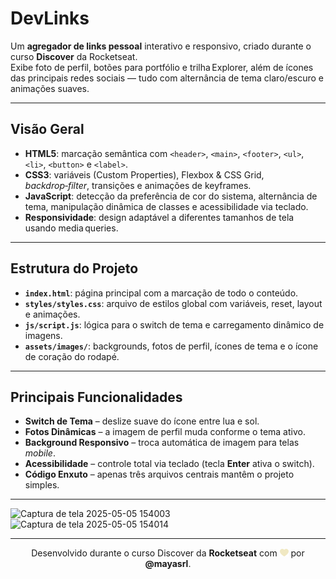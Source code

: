 # DevLinks

Um **agregador de links pessoal** interativo e responsivo, criado durante o curso **Discover** da Rocketseat.  
Exibe foto de perfil, botões para portfólio e trilha Explorer, além de ícones das principais redes sociais — tudo com alternância de tema claro/escuro e animações suaves.

---

## Visão Geral

- **HTML5**: marcação semântica com `<header>`, `<main>`, `<footer>`, `<ul>`, `<li>`, `<button>` e `<label>`.  
- **CSS3**: variáveis (Custom Properties), Flexbox & CSS Grid, _backdrop‑filter_, transições e animações de keyframes.  
- **JavaScript**: detecção da preferência de cor do sistema, alternância de tema, manipulação dinâmica de classes e acessibilidade via teclado.  
- **Responsividade**: design adaptável a diferentes tamanhos de tela usando media queries.

---

## Estrutura do Projeto

- **`index.html`**: página principal com a marcação de todo o conteúdo.  
- **`styles/styles.css`**: arquivo de estilos global com variáveis, reset, layout e animações.  
- **`js/script.js`**: lógica para o switch de tema e carregamento dinâmico de imagens.  
- **`assets/images/`**: backgrounds, fotos de perfil, ícones de tema e o ícone de coração do rodapé.

---

## Principais Funcionalidades

- **Switch de Tema** – deslize suave do ícone entre lua e sol.  
- **Fotos Dinâmicas** – a imagem de perfil muda conforme o tema ativo.  
- **Background Responsivo** – troca automática de imagem para telas *mobile*.  
- **Acessibilidade** – controle total via teclado (tecla **Enter** ativa o switch).  
- **Código Enxuto** – apenas três arquivos centrais mantêm o projeto simples.  

---

![Captura de tela 2025-05-05 154003](https://github.com/user-attachments/assets/ad5afd7e-e32d-426d-bbfc-4bc3da3d921b)
![Captura de tela 2025-05-05 154014](https://github.com/user-attachments/assets/d4a1695b-cfa7-4906-a2bd-f4c042c4282d)

---

<p align="center">
  Desenvolvido durante o curso Discover da <strong>Rocketseat</strong> com <img src="assets/heart.svg" width="14" alt="coração"/> por <strong>@mayasrl</strong>.
</p>
